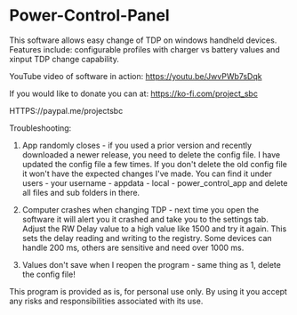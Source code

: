 # Power-Control-Panel
This software allows easy change of TDP on windows handheld devices. Features include: configurable profiles with charger vs battery values and xinput TDP change capability.

YouTube video of software in action: https://youtu.be/JwvPWb7sDqk


If you would like to donate you can at:
https://ko-fi.com/project_sbc

HTTPS://paypal.me/projectsbc



Troubleshooting:
1. App randomly closes - if you used a prior version and recently downloaded a newer release, you need to delete the config file. I have updated the config file a few times. If you don't delete the old config file it won't have the expected changes I've made.
You can find it under users - your username - appdata - local - power_control_app and delete all files and sub folders in there.

2. Computer crashes when changing TDP - next time you open the software it will alert you it crashed and take you to the settings tab. Adjust the RW Delay value to a high value like 1500 and try it again. This sets the delay reading and writing to the registry. Some devices can handle 200 ms, others are sensitive and need over 1000 ms.

3. Values don't save when I reopen the program - same thing as 1, delete the config file!

This program is provided as is, for personal use only. By using it you accept any risks and responsibilities associated with its use. 

